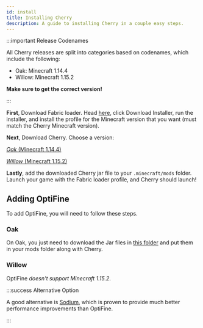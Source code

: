 ```yaml
---
id: install
title: Installing Cherry
description: A guide to installing Cherry in a couple easy steps.
---
```


:::important Release Codenames

All Cherry releases are split into categories based on codenames, which include the following:

- Oak: Minecraft 1.14.4
- Willow: Minecraft 1.15.2

**Make sure to get the correct version!**

:::

**First**, Download Fabric loader. Head [here](https://fabricmc.net/use), click Download Installer, run the installer, and install the profile for the Minecraft version that you want (must match the Cherry Minecraft version).

**Next**, Download Cherry. Choose a version:

[*Oak* (Minecraft 1.14.4)](https://cdn.rdil.rocks/cherry-releases/oak/CherryClient-Oak-1.1.0.jar)

[*Willow* (Minecraft 1.15.2)](https://cdn.rdil.rocks/cherry-releases/willow/CherryClient-Willow-1.1.0.jar)

**Lastly**, add the downloaded Cherry jar file to your `.minecraft/mods` folder. Launch your game with the Fabric loader profile, and Cherry should launch!

## Adding OptiFine

To add OptiFine, you will need to follow these steps.

### Oak

On Oak, you just need to download the Jar files in [this folder](https://cdn.rdil.rocks/cherry-releases/oak/optifine-support/) and put them in your mods folder along with Cherry.

### Willow

OptiFine *doesn't support Minecraft 1.15.2*.

:::success Alternative Option

A good alternative is [Sodium](https://github.com/jellysquid3/sodium-fabric), which is proven to provide much better performance improvements than OptiFine.

:::
